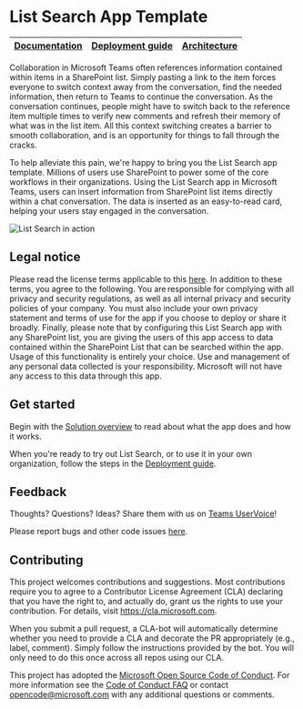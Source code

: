# List Search App Template

| [Documentation](https://github.com/OfficeDev/microsoft-teams-list-search-app/wiki) | [Deployment guide](https://github.com/OfficeDev/microsoft-teams-list-search-app/wiki/Deployment-guide) | [Architecture](https://github.com/OfficeDev/microsoft-teams-list-search-app/wiki/Solution-overview) |
| ---- | ---- | ---- |

Collaboration in Microsoft Teams often references information contained within items in a SharePoint list. Simply pasting a link to the item forces everyone to switch context away from the conversation, find the needed information, then return to Teams to continue the conversation. As the conversation continues, people might have to switch back to the reference item multiple times to verify new comments and refresh their memory of what was in the list item. All this context switching creates a barrier to smooth collaboration, and is an opportunity for things to fall through the cracks.

To help alleviate this pain, we're happy to bring you the List Search app template. Millions of users use SharePoint to power some of the core workflows in their organizations. Using the List Search app in Microsoft Teams, users can insert information from SharePoint list items directly within a chat conversation. The data is inserted as an easy-to-read card, helping your users stay engaged in the conversation.

![List Search in action](https://github.com/OfficeDev/microsoft-teams-list-search-app/wiki/images/ListSearch.gif)

## Legal notice

Please read the license terms applicable to this [here](https://github.com/OfficeDev/microsoft-teams-list-search-app/blob/master/LICENSE). In addition to these terms, you agree to the following.  You are responsible for complying with all privacy and security regulations, as well as all internal privacy and security policies of your company.  You must also include your own privacy statement and terms of use for the app if you choose to deploy or share it broadly. Finally, please note that by configuring this List Search app with any SharePoint list, you are giving the users of this app access to data contained within the SharePoint List that can be searched within the app.  Usage of this functionality is entirely your choice.  Use and management of any personal data collected is your responsibility.  Microsoft will not have any access to this data through this app.

## Get started

Begin with the [Solution overview](https://github.com/OfficeDev/microsoft-teams-list-search-app/wiki/Solution-overview) to read about what the app does and how it works.

When you're ready to try out List Search, or to use it in your own organization, follow the steps in the [Deployment guide](https://github.com/OfficeDev/microsoft-teams-list-search-app/wiki/Deployment-guide).

## Feedback

Thoughts? Questions? Ideas? Share them with us on [Teams UserVoice](https://microsoftteams.uservoice.com/forums/555103-public)!

Please report bugs and other code issues [here](https://github.com/OfficeDev/microsoft-teams-list-search-app/issues/new).

## Contributing

This project welcomes contributions and suggestions.  Most contributions require you to agree to a
Contributor License Agreement (CLA) declaring that you have the right to, and actually do, grant us
the rights to use your contribution. For details, visit https://cla.microsoft.com.

When you submit a pull request, a CLA-bot will automatically determine whether you need to provide
a CLA and decorate the PR appropriately (e.g., label, comment). Simply follow the instructions
provided by the bot. You will only need to do this once across all repos using our CLA.

This project has adopted the [Microsoft Open Source Code of Conduct](https://opensource.microsoft.com/codeofconduct/).
For more information see the [Code of Conduct FAQ](https://opensource.microsoft.com/codeofconduct/faq/) or
contact [opencode@microsoft.com](mailto:opencode@microsoft.com) with any additional questions or comments.
